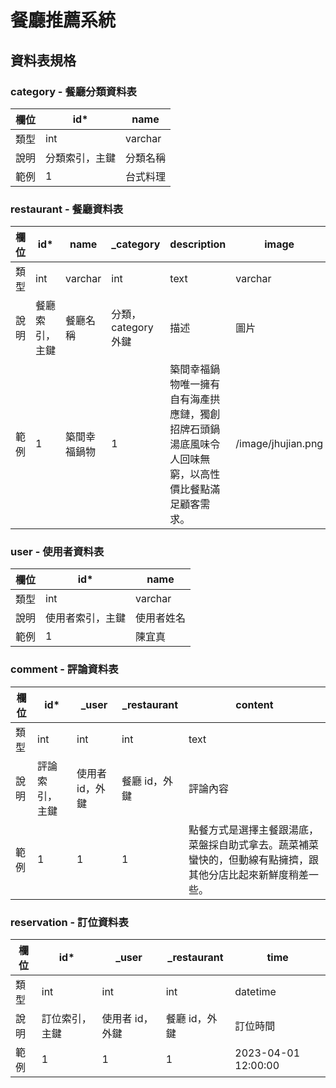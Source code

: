  # 餐廳推薦系統

## 資料表規格

### category - 餐廳分類資料表
欄位|id*|name|
|--|--|--|
類型|int|varchar|
說明|分類索引，主鍵|分類名稱|
|範例|1|台式料理|

### restaurant - 餐廳資料表
欄位|id*|name|_category|description|image
|--|--|--|--|--|--|
類型|int|varchar|int|text|varchar|
說明|餐廳索引，主鍵|餐廳名稱|分類，category 外鍵|描述|圖片|
|範例|1|築間幸福鍋物|1|築間幸福鍋物唯一擁有自有海產拱應鏈，獨創招牌石頭鍋湯底風味令人回味無窮，以高性價比餐點滿足顧客需求。|/image/jhujian.png|

### user - 使用者資料表
欄位|id*|name|
|--|--|--|
類型|int|varchar|
說明|使用者索引，主鍵|使用者姓名|
|範例|1|陳宜真|

### comment - 評論資料表
欄位|id*|_user|_restaurant|content|
|--|--|--|--|--|
類型|int|int|int|text
說明|評論索引，主鍵|使用者 id，外鍵|餐廳 id，外鍵|評論內容
|範例|1|1|1|點餐方式是選擇主餐跟湯底，菜盤採自助式拿去。蔬菜補菜蠻快的，但動線有點擁擠，跟其他分店比起來新鮮度稍差一些。

### reservation - 訂位資料表
欄位|id*|_user|_restaurant|time|
|--|--|--|--|--|
類型|int|int|int|datetime
說明|訂位索引，主鍵|使用者 id，外鍵|餐廳 id，外鍵|訂位時間
|範例|1|1|1|2023-04-01 12:00:00